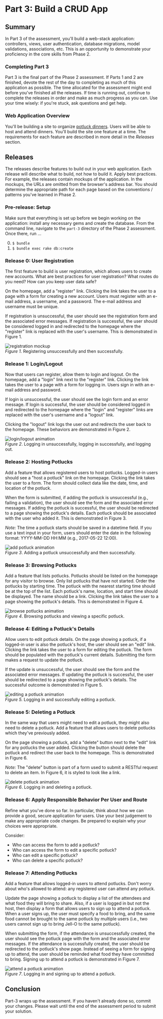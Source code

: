 # Part 3: Build a CRUD App

## Summary

In Part 3 of the assessment, you'll build a web-stack application:  controllers, views, user authentication, database migrations, model validations, associations, etc.  This is an opportunity to demonstrate your proficiency in the core skills from Phase 2.


### Completing Part 3
Part 3 is the final part of the Phase 2 assessment.  If Parts 1 and 2 are finished, devote the rest of the day to completing as much of this application as possible.  The time allocated for the assessment might end before you've finished all the releases. If time is running out, continue to complete the releases in order and make as much progress as you can.  Use your time wisely:  if you're stuck,  ask questions and get help.


### Web Application Overview
You'll be building a site to organize [potluck dinners][].  Users will be able to host and attend dinners.  You'll build the site one feature at a time. The requirements for each feature are described in more detail in the *Releases* section. 


## Releases
The releases describe features to build out in your web application.  Each release will describe what to build, not how to build it.  Apply best practices.  For example, the releases contain mockups of the application.  In the mockups, the URLs are omitted from the browser's address bar.  You should determine the appropriate path for each page based on the conventions / patterns you've learned in Phase 2.


### Pre-release: Setup
Make sure that everything is set up before we begin working on the application: install any necessary gems and create the database.  From the command line, navigate to the `part-3` directory of the Phase 2 assessment.  Once there, run ...

0. `$ bundle`
0. `$ bundle exec rake db:create`


### Release 0: User Registration
The first feature to build is user registration, which allows users to create new accounts.  What are best practices for user registration?  What routes do you need?  How can you keep user data safe?

On the homepage, add a "register" link.  Clicking the link takes the user to a page with a form for creating a new account.  Users must register with an e-mail address, a username, and a password.  The e-mail address and username must be unique.

If registration is unsuccessful, the user should see the registration form and the associated error messages.  If registration is successful, the user should be considered logged in and redirected to the homepage where the "register" link is replaced with the user's username.  This is demonstrated in Figure 1.

![registration mockup](readme-assets/registration.gif)  
*Figure 1*. Registering unsuccessfully and then successfully.


### Release 1: Login/Logout
Now that users can register, allow them to login and logout.  On the homepage, add a "login" link next to the "register" link.  Clicking the link takes the user to a page with a form for logging in.  Users sign in with an e-mail address and password.

If login is unsuccessful, the user should see the login form and an error message.  If login is successful, the user should be considered logged in and redirected to the homepage where the "login" and "register" links are replaced with the user's username and a "logout" link.

Clicking the "logout" link logs the user out and redirects the user back to the homepage.  These behaviors are demonstrated in Figure 2.

![login/logout animation](readme-assets/login-logout.gif)  
*Figure 2*. Logging in unsuccessfully, logging in successfully, and logging out.


### Release 2: Hosting Potlucks
Add a feature that allows registered users to host potlucks. Logged-in users should see a "host a potluck" link on the homepage. Clicking the link takes the user to a form. The form should collect data like the date, time, and location of the potluck.

When the form is submitted, if adding the potluck is unsuccessful (e.g., failing a validation), the user should see the form and the associated error messages. If adding the potluck is successful, the user should be redirected to a page showing the potluck's details. Each potluck should be associated with the user who added it. This is demonstrated in Figure 3.

*Note:*  The time a potluck starts should be saved in a datetime field. If you use a text input in your form, users should enter the date in the following format: YYYY-MM-DD HH:MM (e.g., 2017-05-22 12:00).

![add potluck animation](readme-assets/add-potluck.gif)  
*Figure 3*.  Adding a potluck unsuccessfully and then successfully.


### Release 3:  Browsing Potlucks
Add a feature that lists potlucks.  Potlucks should be listed on the homepage for any visitor to browse.  Only list potlucks that have not started.  Order the potlucks by starting time.  The potluck with the nearest starting time should be at the top of the list.  Each potluck's name, location, and start time should be displayed. The name should be a link. Clicking the link takes the user to a page showing the potluck's details. This is demonstrated in Figure 4.

![browse potlucks animation](readme-assets/browse-potlucks.gif)  
*Figure 4*.  Browsing potlucks and viewing a specific potluck.


### Release 4: Editing a Potluck's Details
Allow users to edit potluck details. On the page showing a potluck, if a logged-in user is also the potluck's host, the user should see an "edit" link. Clicking the link takes the user to a form for editing the potluck. The form should be populated with the potluck's current details. Submitting the form makes a request to update the potluck.

If the update is unsuccessful, the user should see the form and the associated error messages. If updating the potluck is successful, the user should be redirected to a page showing the potluck's details. The successful outcome is demonstrated in Figure 5.

![editing a potluck animation](readme-assets/edit-potluck.gif)  
*Figure 5.*  Logging in and successfully editing a potluck.


### Release 5: Deleting a Potluck
In the same way that users might need to edit a potluck, they might also need to delete a potluck. Add a feature that allows users to delete potlucks which they've previously added.

On the page showing a potluck, add a "delete" button next to the "edit" link for any potlucks the user added. Clicking the button should delete the potluck and redirect the user back to the homepage. This is demonstrated in Figure 6.

*Note:* The "delete" button is part of a form used to submit a RESTful request to delete an item. In Figure 6, it is styled to look like a link.

![delete potluck animation](readme-assets/delete-potluck.gif)  
*Figure 6*.  Logging in and deleting a potluck.


### Release 6: Apply Responsible Behavior Per User and Route
Refine what you've done so far. In particular, think about how we can provide a good, secure application for users. Use your best judgement to make any appropriate code changes. Be prepared to explain why your choices were appropriate.

Consider:

- Who can access the form to add a potluck?
- Who can access the form to edit a specific potluck?
- Who can edit a specific potluck?
- Who can delete a specific potluck?


### Release 7: Attending Potlucks
Add a feature that allows logged-in users to attend potlucks.  Don't worry about who's allowed to attend: any registered user can attend any potluck.

Update the page showing a potluck to display a list of the attendees and what food they will bring to share.  Also, if a user is logged in but not the host, then display a form that allows users to sign up to attend a potluck.  When a user signs up, the user must specify a food to bring, and the same food cannot be brought to the same potluck by multiple users (i.e., two users cannot sign up to bring Jell-O to the same potluck).

When submitting the form, if the attendance is unsuccessfully created, the user should see the potluck page with the form and the associated error messages.  If the attendance is successfully created, the user should be redirected to the potluck's show page. Instead of seeing a form for signing up to attend, the user should be reminded what food they have committed to bring.  Signing up to attend a potluck is demonstrated in Figure 7.

![attend a potluck animation](readme-assets/attend-potluck.gif)  
*Figure 7*.  Logging in and signing up to attend a potluck.


## Conclusion

Part-3 wraps up the assessment.  If you haven't already done so, commit your changes.  Please wait until the end of the assessment period to submit your solution.


[potluck dinners]: https://en.wikipedia.org/wiki/Potluck
